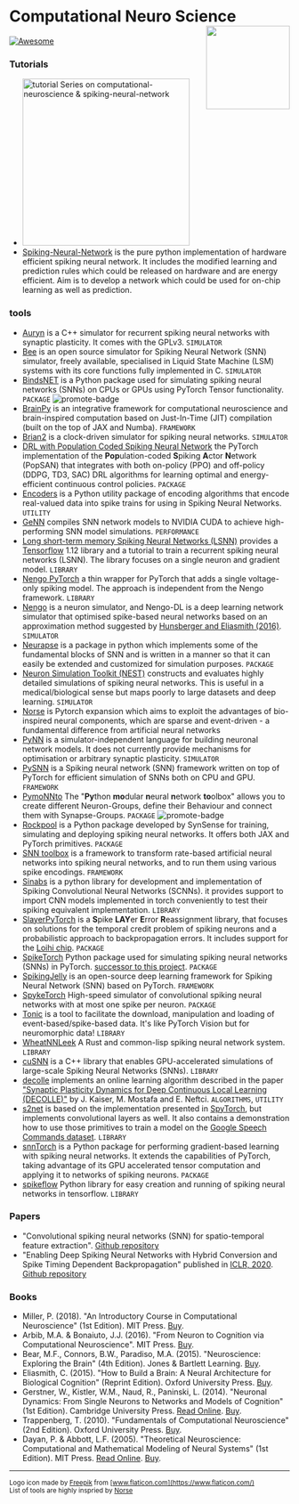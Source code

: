 # Computational Neuro Science <img align="right" src="./assets/README/logo.svg" width="150px" >
[![Awesome](https://cdn.rawgit.com/sindresorhus/awesome/d7305f38d29fed78fa85652e3a63e154dd8e8829/media/badge.svg)](https://github.com/sindresorhus/awesome)

### Tutorials
* <a href="/tutorials.md" title="tutorial Series on computational-neuroscience & spiking-neural-network"><img src="https://img.shields.io/badge/Our tutorial Series on CNS & SNN (🔥)-f7df1e" width="300px" alt="tutorial Series on computational-neuroscience & spiking-neural-network"/></a> 
* [Spiking-Neural-Network](https://github.com/Shikhargupta/Spiking-Neural-Network) is the pure python implementation of hardware efficient spiking neural network. It includes the modified learning and prediction rules which could be released on hardware and are energy efficient. Aim is to develop a network which could be used for on-chip learning as well as prediction.

### tools
* [Auryn](https://github.com/fzenke/auryn) is a C++ simulator for recurrent spiking neural networks with synaptic plasticity. It comes with the GPLv3. `SIMULATOR`
* [Bee](https://github.com/ricardodeazambuja/Bee) is an open source simulator for Spiking Neural Network (SNN) simulator, freely available, specialised in Liquid State Machine (LSM) systems with its core functions fully implemented in C. `SIMULATOR`
* [BindsNET](https://github.com/BindsNET/bindsnet) is a Python package used for simulating spiking neural networks (SNNs) on CPUs or GPUs using PyTorch Tensor functionality. `PACKAGE` ![promote-badge][promote]
* [BrainPy](https://github.com/PKU-NIP-Lab/BrainPy) is an integrative framework for computational neuroscience and brain-inspired computation based on Just-In-Time (JIT) compilation (built on the top of JAX and Numba). `FRAMEWORK`
* [Brian2](https://github.com/brian-team/brian2) is a clock-driven simulator for spiking neural networks. `SIMULATOR`
* [DRL with Population Coded Spiking Neural Network](https://github.com/combra-lab/pop-spiking-deep-rl) the PyTorch implementation of the **Pop**ulation-coded **S**piking **A**ctor **N**etwork (PopSAN) that integrates with both on-policy (PPO) and off-policy (DDPG, TD3, SAC) DRL algorithms for learning optimal and energy-efficient continuous control policies. `PACKAGE`
* [Encoders](https://github.com/iamsoroush/Encoders) is a Python utility package of encoding algorithms that encode real-valued data into spike trains for using in Spiking Neural Networks. `UTILITY`
* [GeNN](http://genn-team.github.io/genn/) compiles SNN network models to NVIDIA CUDA to achieve high-performing SNN model simulations. `PERFORMANCE`
* [Long short-term memory Spiking Neural Networks (LSNN)](https://github.com/IGITUGraz/LSNN-official) provides a [Tensorflow](https://www.tensorflow.org/) 1.12 library and a tutorial to train a recurrent spiking neural networks (LSNN). The library focuses on a single neuron and gradient model. `LIBRARY`
* [Nengo PyTorch](https://github.com/nengo/pytorch-spiking) a thin wrapper for PyTorch that adds a single voltage-only spiking model. The approach is independent from the Nengo framework. `LIBRARY`
* [Nengo](https://www.nengo.ai/nengo-dl/introduction.html) is a neuron simulator, and Nengo-DL is a deep learning network simulator that optimised spike-based neural networks based on an approximation method suggested by [Hunsberger and Eliasmith (2016)](https://arxiv.org/abs/1611.05141). `SIMULATOR`
* [Neurapse](https://github.com/udion/Neurapse) is a package in python which implements some of the fundamental blocks of SNN and is written in a manner so that it can easily be extended and customized for simulation purposes. `PACKAGE`
* [Neuron Simulation Toolkit (NEST)](https://nest-simulator.org) constructs and evaluates highly detailed simulations of spiking neural networks. This is useful in a medical/biological sense but maps poorly to large datasets and deep learning. `SIMULATOR`
* [Norse](https://github.com/norse/norse) is Pytorch expansion which aims to exploit the advantages of bio-inspired neural components, which are sparse and event-driven - a fundamental difference from artificial neural networks
* [PyNN](http://neuralensemble.org/docs/PyNN/) is a simulator-independent language for building neuronal network models. It does not currently provide mechanisms for optimisation or arbitrary synaptic plasticity. `SIMULATOR`
* [PySNN](https://github.com/BasBuller/PySNN/) is a Spiking neural network (SNN) framework written on top of PyTorch for efficient simulation of SNNs both on CPU and GPU. `FRAMEWORK`
* [PymoNNto](https://github.com/trieschlab/PymoNNto) The "**Py**thon **mo**dular **n**eural **n**etwork **to**olbox" allows you to create different Neuron-Groups, define their Behaviour and connect them with Synapse-Groups. `PACKAGE` ![promote-badge][promote]
* [Rockpool](https://gitlab.com/aiCTX/rockpool) is a Python package developed by SynSense for training, simulating and deploying spiking neural networks. It offers both JAX and PyTorch primitives. `PACKAGE`
* [SNN toolbox](https://snntoolbox.readthedocs.io/en/latest/guide/intro.html) is a framework to transform rate-based artificial neural networks into spiking neural networks, and to run them using various spike encodings. `FRAMEWORK`
* [Sinabs](https://gitlab.com/synsense/sinabs) is a python library for development and implementation of Spiking Convolutional Neural Networks (SCNNs). it provides support to import CNN models implemented in torch conveniently to test their spiking equivalent implementation. `LIBRARY`
* [SlayerPyTorch](https://github.com/bamsumit/slayerPytorch) is a **S**pike **LAY**er **E**rror **R**eassignment library, that focuses on solutions for the temporal credit problem of spiking neurons and a probabilistic approach to backpropagation errors. It includes support for the [Loihi chip](https://en.wikichip.org/wiki/intel/loihi). `PACKAGE`
* [SpikeTorch](https://github.com/djsaunde/spiketorch) Python package used for simulating spiking neural networks (SNNs) in PyTorch. [successor to this project](https://github.com/BINDS-LAB-UMASS/bindsnet). `PACKAGE`  
* [SpikingJelly](https://github.com/fangwei123456/spikingjelly) is an open-source deep learning framework for Spiking Neural Network (SNN) based on PyTorch. `FRAMEWORK`
* [SpykeTorch](https://github.com/miladmozafari/SpykeTorch) High-speed simulator of convolutional spiking neural networks with at most one spike per neuron. `PACKAGE`
* [Tonic](https://github.com/neuromorphs/tonic) is a tool to facilitate the download, manipulation and loading of event-based/spike-based data. It's like PyTorch Vision but for neuromorphic data! `LIBRARY`
* [WheatNNLeek](https://github.com/libgirlenterprise/WheatNNLeek) A Rust and common-lisp spiking neural network system. `LIBRARY`
* [cuSNN](https://github.com/tudelft/cuSNN) is a C++ library that enables GPU-accelerated simulations of large-scale Spiking Neural Networks (SNNs). `LIBRARY`
* [decolle](https://github.com/nmi-lab/decolle-public) implements an online learning algorithm described in the paper ["Synaptic Plasticity Dynamics for Deep Continuous Local Learning (DECOLLE)"](https://arxiv.org/abs/1811.10766) by J. Kaiser, M. Mostafa and E. Neftci. `ALGORITHMS`, `UTILITY`
* [s2net](https://github.com/romainzimmer/s2net) is based on the implementation presented in [SpyTorch](https://github.com/fzenke/spytorch), but implements convolutional layers as well. It also contains a demonstration how to use those primitives to train a model on the [Google Speech Commands dataset](https://arxiv.org/abs/1804.03209). `LIBRARY`
* [snnTorch](https://github.com/jeshraghian/snntorch) is a Python package for performing gradient-based learning with spiking neural networks. It extends the capabilities of PyTorch, taking advantage of its GPU accelerated tensor computation and applying it to networks of spiking neurons. `PACKAGE`
* [spikeflow](https://github.com/colinator/spikeflow) Python library for easy creation and running of spiking neural networks in tensorflow. `LIBRARY`

### Papers
* "Convolutional spiking neural networks (SNN) for spatio-temporal feature extraction". [Github repository](https://github.com/aa-samad/conv_snn)
* "Enabling Deep Spiking Neural Networks with Hybrid Conversion and Spike Timing Dependent Backpropagation" published in [ICLR, 2020](https://openreview.net/forum?id=B1xSperKvH). [Github repository](https://github.com/nitin-rathi/hybrid-snn-conversion)

### Books
* Miller, P. (2018). "An Introductory Course in Computational Neuroscience" (1st Edition). MIT Press. [Buy](https://www.amazon.com/dp/0262038250/).
* Arbib, M.A. & Bonaiuto, J.J. (2016). "From Neuron to Cognition via Computational Neuroscience". MIT Press. [Buy](https://www.barnesandnoble.com/w/from-neuron-to-cognition-via-computational-neuroscience-michael-a-arbib/1123648341?ean=9780262034968).
* Bear, M.F., Connors, B.W., Paradiso, M.A. (2015). "Neuroscience: Exploring the Brain" (4th Edition). Jones & Bartlett Learning. [Buy](https://www.amazon.com/Neuroscience-Exploring-Mark-F-Bear/dp/0781778174).
* Eliasmith, C. (2015). "How to Build a Brain: A Neural Architecture for Biological Cognition" (Reprint Edition). Oxford University Press. [Buy](https://www.amazon.com/How-Build-Brain-Architecture-Architectures/dp/0190262125).
* Gerstner, W., Kistler, W.M., Naud, R., Paninski, L. (2014). "Neuronal Dynamics: From Single Neurons to Networks and Models of Cognition" (1st Edition). Cambridge University Press. [Read Online](https://neuronaldynamics.epfl.ch/online/index.html). [Buy](https://www.amazon.com/Neuronal-Dynamics-Neurons-Networks-Cognition/dp/1107635195/ref=pd_sbs_6/134-8952121-4431533?pd_rd_w=7ZxKW&pf_rd_p=3676f086-9496-4fd7-8490-77cf7f43f846&pf_rd_r=QSTA4C570Q8B7KSJZPJ6&pd_rd_r=94317d9c-2c88-4167-9f8e-f6098ba94c69&pd_rd_wg=2uxIx&pd_rd_i=1107635195&psc=1).
* Trappenberg, T. (2010). "Fundamentals of Computational Neuroscience" (2nd Edition). Oxford University Press. [Buy](https://www.amazon.com/Fundamentals-Computational-Neuroscience-Thomas-Trappenberg-dp-0199568413/dp/0199568413/ref=mt_other?_encoding=UTF8&me=&qid=).
* Dayan, P. & Abbott, L.F. (2005). "Theoretical Neuroscience: Computational and Mathematical Modeling of Neural Systems" (1st Edition). MIT Press. [Read Online](http://www.gatsby.ucl.ac.uk/~lmate/biblio/dayanabbott.pdf). [Buy](https://www.amazon.com/Theoretical-Neuroscience-Computational-Mathematical-Modeling/dp/0262541858/ref=pd_sbs_1/134-8952121-4431533?pd_rd_w=7ZxKW&pf_rd_p=3676f086-9496-4fd7-8490-77cf7f43f846&pf_rd_r=QSTA4C570Q8B7KSJZPJ6&pd_rd_r=94317d9c-2c88-4167-9f8e-f6098ba94c69&pd_rd_wg=2uxIx&pd_rd_i=0262541858&psc=1).

---
<small>Logo icon made by [Freepik](https://www.flaticon.com/authors/freepik) from [www.flaticon.com](https://www.flaticon.com/)</small>  
<small>List of tools are highly inspried by [Norse](https://github.com/norse/norse)</small>

[promote]: https://img.shields.io/badge/❤️promote-e95420
